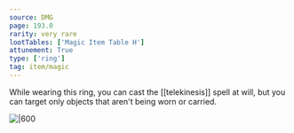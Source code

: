 ```yaml
---
source: DMG
page: 193.0
rarity: very rare
lootTables: ['Magic Item Table H']
attunement: True
type: ['ring']
tag: item/magic
---
```


While wearing this ring, you can cast the [[telekinesis]] spell at will, but you can target only objects that aren't being worn or carried.


![|600](https://5e.tools/img/items/DMG/Ring%20of%20Telekinesis.jpg)